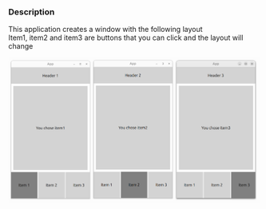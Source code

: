 ### Description
This application creates a window with the following layout<br/>
Item1, item2 and item3 are buttons that you can click and the layout will change

![Example](/user-interaction/img/img.png)